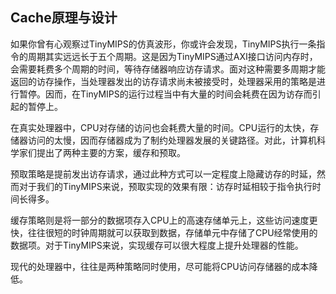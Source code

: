 ## Cache原理与设计

如果你曾有心观察过TinyMIPS的仿真波形，你或许会发现，TinyMIPS执行一条指令的周期其实远远长于五个周期。这是因为TinyMIPS通过AXI接口访问内存时，会需要耗费多个周期的时间，等待存储器响应访存请求。面对这种需要多周期才能返回的访存操作，当处理器发出的访存请求尚未被接受时，处理器采用的策略是进行暂停。因而，在TinyMIPS的运行过程当中有大量的时间会耗费在因为访存而引起的暂停上。

在真实处理器中，CPU对存储的访问也会耗费大量的时间。CPU运行的太快，存储器访问的太慢，因而存储器成为了制约处理器发展的关键路径。对此，计算机科学家们提出了两种主要的方案，缓存和预取。

预取策略是提前发出访存请求，通过此种方式可以一定程度上隐藏访存的时延，然而对于我们的TinyMIPS来说，预取实现的效果有限：访存时延相较于指令执行时间长得多。

缓存策略则是将一部分的数据项存入CPU上的高速存储单元上，这些访问速度更快，往往很短的时钟周期就可以获取到数据，存储单元中存储了CPU经常使用的数据项。对于TinyMIPS来说，实现缓存可以很大程度上提升处理器的性能。

现代的处理器中，往往是两种策略同时使用，尽可能将CPU访问存储器的成本降低。

